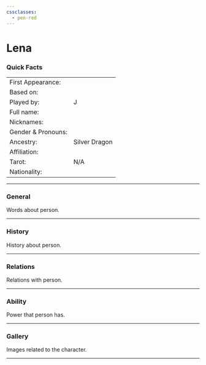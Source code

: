 ```yaml
---
cssclasses:
  - pen-red
---
```

# Lena
### Quick Facts

|                    |               |
| ------------------ | ------------- |
| First Appearance:  |               |
| Based on:          |               |
| Played by:         | J             |
| Full name:         |               |
| Nicknames:         |               |
| Gender & Pronouns: |               |
| Ancestry:          | Silver Dragon |
| Affiliation:       |               |
| Tarot:             | N/A           |
| Nationality:       |               |
***
### General
Words about person.

***
### History
History about person.

***
### Relations
Relations with person.

***
### Ability
Power that person has.

***
### Gallery
Images related to the character.

***
